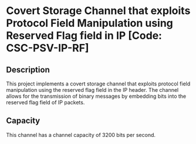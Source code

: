 # Covert Storage Channel that exploits Protocol Field Manipulation using Reserved Flag field in IP [Code: CSC-PSV-IP-RF]

## Description
This project implements a covert storage channel that exploits protocol field manipulation using the reserved flag field in the IP header. The channel allows for the transmission of binary messages by embedding bits into the reserved flag field of IP packets.

## Capacity
This channel has a channel capacity of 3200 bits per second.